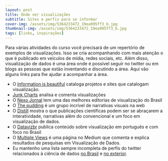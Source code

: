 ```yaml
---
layout: post
title: Onde ver visualizações
subtitle: Sites e perfis para se informar
cover-img: /assets/img/5364233472_19ea995ff3_b.jpg
thumbnail-img: /assets/img/5364233472_19ea995ff3_b.jpg
tags: [links, inspirações]
---
```


Para várias atividades do curso você precisará de um repertório de exemplos de visualizações. Isso se cria acompanhando com mais atenção o que é publicado em veículos de mídia, redes sociais, etc. Além disso, visualização de dados é uma área onde é possível seguir no twitter ou em blogs as pessoas que estão inventando e discutindo a área. Aqui vão alguns links para lhe ajudar a acompanhar a área.

* O [Information is beautiful](https://www.informationisbeautifulawards.com/showcase?acategory=website&page=1&pcategory=short-list&type=awards) cataloga projetos e sites que catalogam visualização.
* [Junk Charts](https://junkcharts.typepad.com/) analisa e comenta visualizações
* O [Nexo Jornal](nexojornal.com.br) tem uma das melhores editorias de visualização do Brasil
* O [The pudding](https://pudding.cool) é um grupo incrível de narrativas visuais na web
* O [Distill](https://distill.pub/) mostra o que publicações científicas podem ser se abraçarem a interatividade, narrativas além do convencional e um foco em visualização de dados.
* O [Datavizbr](https://medium.com/datavizbr) publica conteúdo sobre visualização em português e com foco no Brasil
* O [Multiple Views](https://medium.com/multiple-views-visualization-research-explained) é uma página no Medium que comenta e explica resultados de pesquisas em Visualização de Dados. 
* Eu mantenho uma lista sempre incompleta de perfis do twitter relacionados à ciência de dados [no Brasil](https://twitter.com/i/lists/1104856158337146886) e [no exterior](https://twitter.com/i/lists/1104856254927814657).
